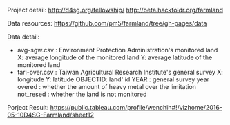 Project detail:
http://d4sg.org/fellowship/
http://beta.hackfoldr.org/farmland

Data resources:
https://github.com/pm5/farmland/tree/gh-pages/data

Data detail:
 - avg-sgw.csv : Environment Protection Administration's monitored land
  X: average longitude of the monitored land
  Y: average latitude of the monitored land
 - tari-over.csv : Taiwan Agricultural Research Institute's general survey
  X: longitude 
  Y: latitude
  OBJECTID: land' id
  YEAR : general survey year
  overed : whether the amount of heavy metal over the limitation
  not_resed : whether the land is not monitored

Porject Result:
https://public.tableau.com/profile/wenchih#!/vizhome/2016-05-10D4SG-Farmland/sheet12
